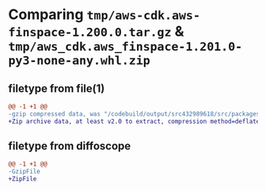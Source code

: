 # Comparing `tmp/aws-cdk.aws-finspace-1.200.0.tar.gz` & `tmp/aws_cdk.aws_finspace-1.201.0-py3-none-any.whl.zip`

## filetype from file(1)

```diff
@@ -1 +1 @@
-gzip compressed data, was "/codebuild/output/src432989618/src/packages/@aws-cdk/aws-finspace/dist/python/aws-cdk.aws-finspace-1.200.0.tar", last modified: Wed Apr 26 19:54:25 2023, max compression
+Zip archive data, at least v2.0 to extract, compression method=deflate
```

## filetype from diffoscope

```diff
@@ -1 +1 @@
-GzipFile
+ZipFile
```

